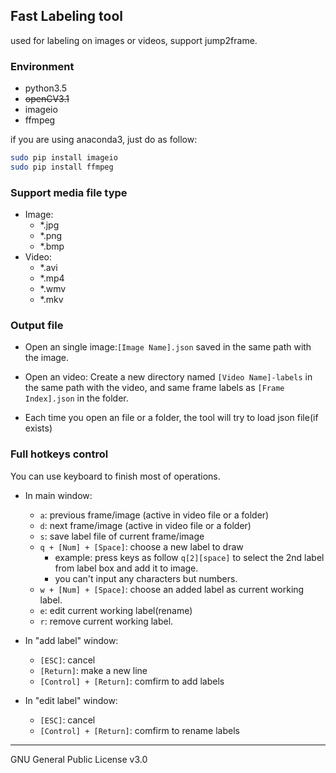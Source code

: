 ## Fast Labeling tool

used for labeling on images or videos, support jump2frame.

### Environment

- python3.5
- ~~openCV3.1~~
- imageio
- ffmpeg

if you are using anaconda3, just do as follow:

```bash
sudo pip install imageio
sudo pip install ffmpeg
```

### Support media file type

- Image: 
    - *.jpg 
    - *.png
    - *.bmp
- Video:
    - *.avi
    - *.mp4
    - *.wmv
    - *.mkv

### Output file

- Open an single image:`[Image Name].json` saved in the same path with the image.
- Open an video: Create a new directory named `[Video Name]-labels` in the same path with the video, and same frame labels as `[Frame Index].json` in the folder.

- Each time you open an file or a folder, the tool will try to load json file(if exists) 

### Full hotkeys control

You can use keyboard to finish most of operations.

- In main window:
    - `a`: previous frame/image (active in video file or a folder)
    - `d`: next frame/image (active in video file or a folder)
    - `s`: save label file of current frame/image
    - `q + [Num] + [Space]`: choose a new label to draw
        - example: press keys as follow `q[2][space]` to select the 2nd label from label box and add it to image.
        - you can't input any characters but numbers.
    - `w + [Num] + [Space]`: choose an added label as current working label.
    - `e`: edit current working label(rename)
    - `r`: remove current working label.

- In "add label" window:
    - `[ESC]`: cancel
    - `[Return]`: make a new line
    - `[Control] + [Return]`: comfirm to add labels

- In "edit label" window:
    - `[ESC]`: cancel
    - `[Control] + [Return]`: comfirm to rename labels


---
GNU General Public License v3.0